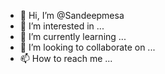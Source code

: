 - 👋 Hi, I’m @Sandeepmesa
- 👀 I’m interested in ...
- 🌱 I’m currently learning ...
- 💞️ I’m looking to collaborate on ...
- 📫 How to reach me ...

<!---
Sandeepmesa/Sandeepmesa is a ✨ special ✨ repository because its `README.md` (this file) appears on your GitHub profile.
You can click the Preview link to take a look at your changes.
--->
